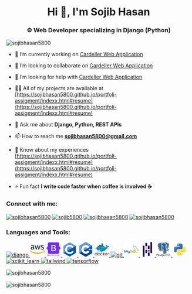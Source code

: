<h1 align="center">Hi 👋, I'm Sojib Hasan</h1>
<h3 align="center">⚙️ Web Developer specializing in Django (Python)</h3>

<p align="left"> <img src="https://komarev.com/ghpvc/?username=sojibhasan5800&label=Profile%20views&color=0e75b6&style=flat" alt="sojibhasan5800" /> </p>

- 🔭 I’m currently working on [Cardeller Web Application](https://car-project-1-yhxo.onrender.com)

- 👯 I’m looking to collaborate on [Cardeller Web Application](https://car-project-1-yhxo.onrender.com)

- 🤝 I’m looking for help with [Cardeller Web Application](https://car-project-1-yhxo.onrender.com)

- 👨‍💻 All of my projects are available at [https://sojibhasan5800.github.io/portfoli-assigment/indexx.html#resume](https://sojibhasan5800.github.io/portfoli-assigment/indexx.html#resume)

- 💬 Ask me about ****Django, Python, REST APIs****

- 📫 How to reach me **sojibhasan5800@gmail.com**

- 📄 Know about my experiences [https://sojibhasan5800.github.io/portfoli-assigment/indexx.html#resume](https://sojibhasan5800.github.io/portfoli-assigment/indexx.html#resume)

- ⚡ Fun fact **I write code faster when coffee is involved ☕**

<h3 align="left">Connect with me:</h3>
<p align="left">
  
<a href="https://www.leetcode.com/sojibhasan5800" target="blank"><img align="center" src="https://raw.githubusercontent.com/rahuldkjain/github-profile-readme-generator/master/src/images/icons/Social/leet-code.svg" alt="sojibhasan5800" height="30" width="40" /></a> <a href="https://codeforces.com/profile/sojib5800" target="blank"><img align="center" src="https://raw.githubusercontent.com/rahuldkjain/github-profile-readme-generator/master/src/images/icons/Social/codeforces.svg" alt="sojib5800" height="30" width="40" /></a> <a href="https://www.codechef.com/users/sojibhasan5800" target="blank"><img align="center" src="https://cdn.jsdelivr.net/npm/simple-icons@3.1.0/icons/codechef.svg" alt="sojibhasan5800" height="30" width="40" /></a> <a href="https://www.hackerrank.com/sojibhasan5800" target="blank"><img align="center" src="https://raw.githubusercontent.com/rahuldkjain/github-profile-readme-generator/master/src/images/icons/Social/hackerrank.svg" alt="sojibhasan5800" height="30" width="40" /></a>
  
</p>

<h3 align="left">Languages and Tools:</h3>
<p align="left"> 
  <a href="https://www.djangoproject.com/" target="_blank" rel="noreferrer"> <img src="https://cdn.worldvectorlogo.com/logos/django.svg" alt="django" width="40" height="40"/> </a>
  <a href="https://aws.amazon.com" target="_blank" rel="noreferrer"> <img src="https://raw.githubusercontent.com/devicons/devicon/master/icons/amazonwebservices/amazonwebservices-original-wordmark.svg" alt="aws" width="40" height="40"/> </a> <a href="https://getbootstrap.com" target="_blank" rel="noreferrer"> <img src="https://raw.githubusercontent.com/devicons/devicon/master/icons/bootstrap/bootstrap-plain-wordmark.svg" alt="bootstrap" width="40" height="40"/> </a> <a href="https://www.cprogramming.com/" target="_blank" rel="noreferrer"> <img src="https://raw.githubusercontent.com/devicons/devicon/master/icons/c/c-original.svg" alt="c" width="40" height="40"/> </a> <a href="https://www.w3schools.com/cpp/" target="_blank" rel="noreferrer"> <img src="https://raw.githubusercontent.com/devicons/devicon/master/icons/cplusplus/cplusplus-original.svg" alt="cplusplus" width="40" height="40"/> </a> <a href="https://www.docker.com/" target="_blank" rel="noreferrer"> <img src="https://raw.githubusercontent.com/devicons/devicon/master/icons/docker/docker-original-wordmark.svg" alt="docker" width="40" height="40"/> </a> <a href="https://git-scm.com/" target="_blank" rel="noreferrer"> <img src="https://www.vectorlogo.zone/logos/git-scm/git-scm-icon.svg" alt="git" width="40" height="40"/> </a> <a href="https://www.mysql.com/" target="_blank" rel="noreferrer"> <img src="https://raw.githubusercontent.com/devicons/devicon/master/icons/mysql/mysql-original-wordmark.svg" alt="mysql" width="40" height="40"/> </a> <a href="https://pandas.pydata.org/" target="_blank" rel="noreferrer"> <img src="https://raw.githubusercontent.com/devicons/devicon/2ae2a900d2f041da66e950e4d48052658d850630/icons/pandas/pandas-original.svg" alt="pandas" width="40" height="40"/> </a> <a href="https://www.postgresql.org" target="_blank" rel="noreferrer"> <img src="https://raw.githubusercontent.com/devicons/devicon/master/icons/postgresql/postgresql-original-wordmark.svg" alt="postgresql" width="40" height="40"/> </a> <a href="https://www.python.org" target="_blank" rel="noreferrer"> <img src="https://raw.githubusercontent.com/devicons/devicon/master/icons/python/python-original.svg" alt="python" width="40" height="40"/> </a> <a href="https://scikit-learn.org/" target="_blank" rel="noreferrer"> <img src="https://upload.wikimedia.org/wikipedia/commons/0/05/Scikit_learn_logo_small.svg" alt="scikit_learn" width="40" height="40"/> </a> <a href="https://tailwindcss.com/" target="_blank" rel="noreferrer"> <img src="https://www.vectorlogo.zone/logos/tailwindcss/tailwindcss-icon.svg" alt="tailwind" width="40" height="40"/> </a> <a href="https://www.tensorflow.org" target="_blank" rel="noreferrer"> <img src="https://www.vectorlogo.zone/logos/tensorflow/tensorflow-icon.svg" alt="tensorflow" width="40" height="40"/> </a>  

</p>

<p><img align="center" src="https://github-readme-stats.vercel.app/api/top-langs?username=sojibhasan5800&show_icons=true&locale=en&layout=compact" alt="sojibhasan5800" /></p>

<p><img align="center" src="https://github-readme-streak-stats.herokuapp.com/?user=sojibhasan5800&" alt="sojibhasan5800" /></p>
